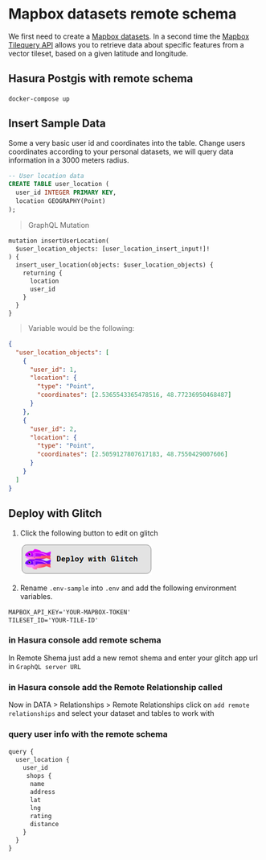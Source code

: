 # Mapbox datasets remote schema

We first need to create a [Mapbox datasets](https://docs.mapbox.com/api/maps/#datasets).
In a second time the [Mapbox Tilequery API](https://docs.mapbox.com/playground/tilequery/) allows you to retrieve data about specific features from a vector tileset, based on a given latitude and longitude.

## Hasura Postgis with remote schema

`docker-compose up`

## Insert Sample Data

Some a very basic user id and coordinates into the table.
Change users coordinates according to your personal datasets,
we will query data information in a 3000 meters radius.

```sql
-- User location data
CREATE TABLE user_location (
  user_id INTEGER PRIMARY KEY,
  location GEOGRAPHY(Point)
);
```

> GraphQL Mutation

```gql
mutation insertUserLocation(
  $user_location_objects: [user_location_insert_input!]!
) {
  insert_user_location(objects: $user_location_objects) {
    returning {
      location
      user_id
    }
  }
}
```

> Variable would be the following:

```json
{
  "user_location_objects": [
    {
      "user_id": 1,
      "location": {
        "type": "Point",
        "coordinates": [2.5365543365478516, 48.77236950468487]
      }
    },
    {
      "user_id": 2,
      "location": {
        "type": "Point",
        "coordinates": [2.5059127807617183, 48.7550429007606]
      }
    }
  ]
}
```

## Deploy with Glitch

1. Click the following button to edit on glitch

   [![glitch-deploy-button](https://raw.githubusercontent.com/hasura/graphql-engine/master/community/boilerplates/auth-webhooks/nodejs-express/assets/deploy-glitch.png)](http://glitch.com/edit/#!/import/github/RobyRemzy/mapbox-datasets-remote-schema)

2. Rename `.env-sample` into `.env` and add the following environment variables.

```env
MAPBOX_API_KEY='YOUR-MAPBOX-TOKEN'
TILESET_ID='YOUR-TILE-ID'
```

### in Hasura console add remote schema

In Remote Shema just add a new remot shema and enter your glitch app url in
`GraphQL server URL`

### in Hasura console add the Remote Relationship called

Now in DATA > Relationships > Remote Relationships
click on `add remote relationships` and select your dataset and tables to work with

### query user info with the remote schema

```
query {
  user_location {
    user_id
     shops {
      name
      address
      lat
      lng
      rating
      distance
    }
  }
}
```
